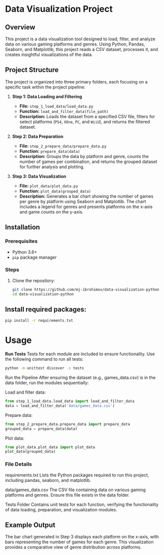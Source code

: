 # Data Visualization Project

## Overview
This project is a data visualization tool designed to load, filter, and analyze data on various gaming platforms and genres. Using Python, Pandas, Seaborn, and Matplotlib, this project reads a CSV dataset, processes it, and creates insightful visualizations of the data.

## Project Structure
The project is organized into three primary folders, each focusing on a specific task within the project pipeline:

1. **Step 1: Data Loading and Filtering**  
   - **File:** `step_1_load_data/load_data.py`
   - **Function:** `load_and_filter_data(file_path)`
   - **Description:** Loads the dataset from a specified CSV file, filters for select platforms (`PS4`, `XOne`, `PC`, and `WiiU`), and returns the filtered dataset.

2. **Step 2: Data Preparation**  
   - **File:** `step_2_prepare_data/prepare_data.py`
   - **Function:** `prepare_data(data)`
   - **Description:** Groups the data by platform and genre, counts the number of games per combination, and returns the grouped dataset for further analysis and plotting.

3. **Step 3: Data Visualization**  
   - **File:** `plot_data/plot_data.py`
   - **Function:** `plot_data(grouped_data)`
   - **Description:** Generates a bar chart showing the number of games per genre by platform using Seaborn and Matplotlib. The chart includes a legend for genres and presents platforms on the x-axis and game counts on the y-axis.

## Installation

### Prerequisites
- Python 3.6+
- `pip` package manager

### Steps
1. Clone the repository:
   ```bash
   git clone https://github.com/mj-ibrohimov/data-visualization-python.git
   cd data-visualization-python

## Install required packages:
```bash
pip install -r requirements.txt
```

# Usage
**Run Tests**
Tests for each module are included to ensure functionality. Use the following command to run all tests:

```bash
python -m unittest discover -s tests
```
Run the Pipeline After ensuring the dataset (e.g., games_data.csv) is in the data folder, run the modules sequentially:

Load and filter data:

```python
from step_1_load_data.load_data import load_and_filter_data
data = load_and_filter_data('data/games_data.csv')
```
Prepare data:

```python
from step_2_prepare_data.prepare_data import prepare_data
grouped_data = prepare_data(data)
```
Plot data:

```python
from plot_data.plot_data import plot_data
plot_data(grouped_data)
```
### File Details
requirements.txt
Lists the Python packages required to run this project, including pandas, seaborn, and matplotlib.

data/games_data.csv
The CSV file containing data on various gaming platforms and genres. Ensure this file exists in the data folder.

Tests Folder
Contains unit tests for each function, verifying the functionality of data loading, preparation, and visualization modules.

## Example Output
The bar chart generated in Step 3 displays each platform on the x-axis, with bars representing the number of games for each genre. This visualization provides a comparative view of genre distribution across platforms.
